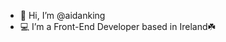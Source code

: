 - 👋 Hi, I’m @aidanking
-  💻 I’m a Front-End Developer based in Ireland☘️

<!---
aidanking/aidanking is a ✨ special ✨ repository because its `README.md` (this file) appears on your GitHub profile.
You can click the Preview link to take a look at your changes.
--->
